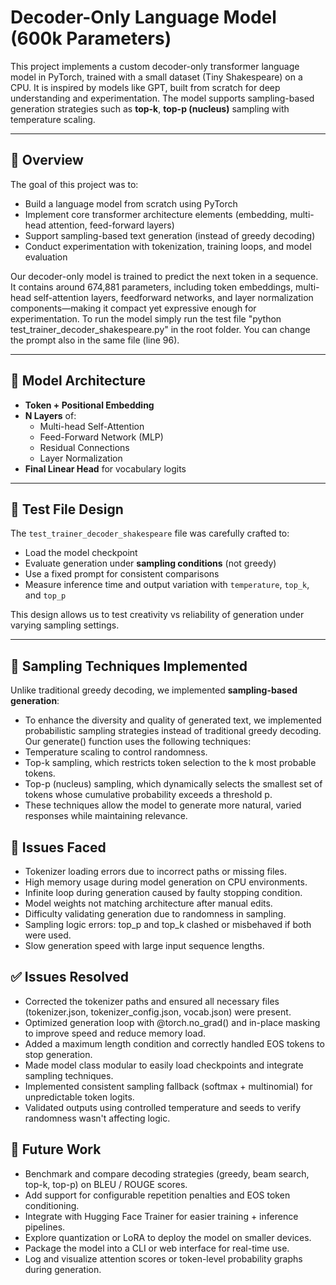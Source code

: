 # Decoder-Only Language Model (600k Parameters)

This project implements a custom decoder-only transformer language model in PyTorch, trained with a small dataset (Tiny Shakespeare) on a CPU. It is inspired by models like GPT, built from scratch for deep understanding and experimentation. The model supports sampling-based generation strategies such as **top-k**, **top-p (nucleus)** sampling with temperature scaling.

---

## 🚀 Overview

The goal of this project was to:
- Build a language model from scratch using PyTorch
- Implement core transformer architecture elements (embedding, multi-head attention, feed-forward layers)
- Support sampling-based text generation (instead of greedy decoding)
- Conduct experimentation with tokenization, training loops, and model evaluation

Our decoder-only model is trained to predict the next token in a sequence. It contains around 674,881 parameters, including token embeddings, multi-head self-attention layers, feedforward networks, and layer normalization components—making it compact yet expressive enough for experimentation. To run the model simply run the test file "python test_trainer_decoder_shakespeare.py" in the root folder. You can change the prompt also in the same file (line 96).

---

## 🧠 Model Architecture

- **Token + Positional Embedding**
- **N Layers** of:
  - Multi-head Self-Attention
  - Feed-Forward Network (MLP)
  - Residual Connections
  - Layer Normalization
- **Final Linear Head** for vocabulary logits

---

## 🧪 Test File Design

The `test_trainer_decoder_shakespeare` file was carefully crafted to:
- Load the model checkpoint
- Evaluate generation under **sampling conditions** (not greedy)
- Use a fixed prompt for consistent comparisons
- Measure inference time and output variation with `temperature`, `top_k`, and `top_p`

This design allows us to test creativity vs reliability of generation under varying sampling settings.

---

## 🎲 Sampling Techniques Implemented

Unlike traditional greedy decoding, we implemented **sampling-based generation**:

- To enhance the diversity and quality of generated text, we implemented probabilistic sampling strategies instead of traditional greedy decoding. Our generate() function uses the following techniques:
- Temperature scaling to control randomness.
- Top-k sampling, which restricts token selection to the k most probable tokens.
- Top-p (nucleus) sampling, which dynamically selects the smallest set of tokens whose cumulative probability exceeds a threshold p.
- These techniques allow the model to generate more natural, varied responses while maintaining relevance.

## 🐛 Issues Faced

- Tokenizer loading errors due to incorrect paths or missing files.
- High memory usage during model generation on CPU environments.
- Infinite loop during generation caused by faulty stopping condition.
- Model weights not matching architecture after manual edits.
- Difficulty validating generation due to randomness in sampling.
- Sampling logic errors: top_p and top_k clashed or misbehaved if both were used.
- Slow generation speed with large input sequence lengths.

## ✅ Issues Resolved

- Corrected the tokenizer paths and ensured all necessary files (tokenizer.json, tokenizer_config.json, vocab.json) were present.
- Optimized generation loop with @torch.no_grad() and in-place masking to improve speed and reduce memory load.
- Added a maximum length condition and correctly handled EOS tokens to stop generation.
- Made model class modular to easily load checkpoints and integrate sampling techniques.
- Implemented consistent sampling fallback (softmax + multinomial) for unpredictable token logits.
- Validated outputs using controlled temperature and seeds to verify randomness wasn't affecting logic.

## 🚧 Future Work

- Benchmark and compare decoding strategies (greedy, beam search, top-k, top-p) on BLEU / ROUGE scores.
- Add support for configurable repetition penalties and EOS token conditioning.
- Integrate with Hugging Face Trainer for easier training + inference pipelines.
- Explore quantization or LoRA to deploy the model on smaller devices.
- Package the model into a CLI or web interface for real-time use.
- Log and visualize attention scores or token-level probability graphs during generation.
